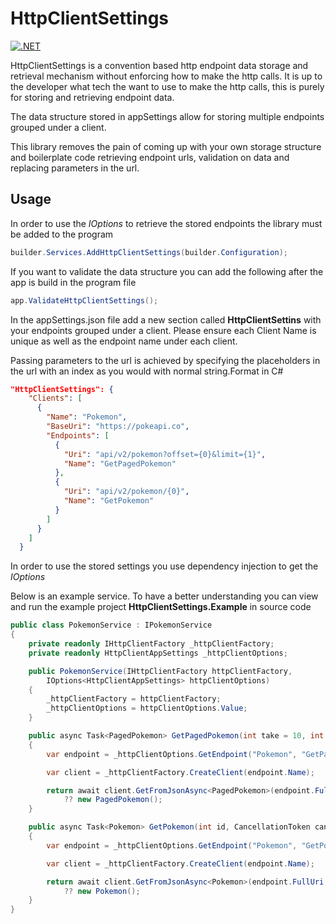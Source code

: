 # HttpClientSettings
[![.NET](https://github.com/nield/HttpClientSettings/actions/workflows/dotnet.yml/badge.svg)](https://github.com/nield/HttpClientSettings/actions/workflows/dotnet.yml)

HttpClientSettings is a convention based http endpoint data storage and retrieval mechanism without enforcing how to make the http calls. It is up to the developer what tech the want to use to make the http calls, this is purely for storing and retrieving endpoint data. 

The data structure stored in appSettings allow for storing multiple endpoints grouped under a client.

This library removes the pain of coming up with your own storage structure and boilerplate code retrieving endpoint urls, validation on data and replacing parameters in the url.

## Usage

In order to use the *IOptions<HttpClientAppSettings>* to retrieve the stored endpoints the library must be added to the program

```csharp
builder.Services.AddHttpClientSettings(builder.Configuration);
```

If you want to validate the data structure you can add the following after the app is build in the program file

```csharp
app.ValidateHttpClientSettings();
```

In the appSettings.json file add a new section called **HttpClientSettins** with your endpoints grouped under a client. Please ensure each Client Name is unique as well as the endpoint name under each client.

Passing parameters to the url is achieved by specifying the placeholders in the url with an index as you would with normal string.Format in C#

```json
"HttpClientSettings": {
    "Clients": [
      {
        "Name": "Pokemon",
        "BaseUri": "https://pokeapi.co",
        "Endpoints": [
          {
            "Uri": "api/v2/pokemon?offset={0}&limit={1}",
            "Name": "GetPagedPokemon"
          },
          {
            "Uri": "api/v2/pokemon/{0}",
            "Name": "GetPokemon"
          }
        ]
      }
    ]
  }
```

In order to use the stored settings you use dependency injection to get the *IOptions<HttpClientAppSettings>*

Below is an example service. To have a better understanding you can view and run the example project **HttpClientSettings.Example** in source code

```csharp
public class PokemonService : IPokemonService
{
    private readonly IHttpClientFactory _httpClientFactory;
    private readonly HttpClientAppSettings _httpClientOptions;

    public PokemonService(IHttpClientFactory httpClientFactory,
        IOptions<HttpClientAppSettings> httpClientOptions)
    {
        _httpClientFactory = httpClientFactory;
        _httpClientOptions = httpClientOptions.Value;
    }

    public async Task<PagedPokemon> GetPagedPokemon(int take = 10, int skip = 0, CancellationToken cancellationToken = default)
    {
        var endpoint = _httpClientOptions.GetEndpoint("Pokemon", "GetPagedPokemon", skip, take);

        var client = _httpClientFactory.CreateClient(endpoint.Name);

        return await client.GetFromJsonAsync<PagedPokemon>(endpoint.FullUri, cancellationToken)
            ?? new PagedPokemon();
    }

    public async Task<Pokemon> GetPokemon(int id, CancellationToken cancellationToken = default)
    {
        var endpoint = _httpClientOptions.GetEndpoint("Pokemon", "GetPokemon", id);

        var client = _httpClientFactory.CreateClient(endpoint.Name);

        return await client.GetFromJsonAsync<Pokemon>(endpoint.FullUri, cancellationToken)
            ?? new Pokemon();
    }
}
```

